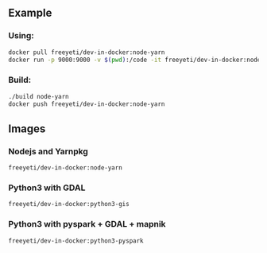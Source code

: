 ## Example

### Using:

```bash
docker pull freeyeti/dev-in-docker:node-yarn
docker run -p 9000:9000 -v $(pwd):/code -it freeyeti/dev-in-docker:node-yarn bash
```

### Build:

```bash
./build node-yarn
docker push freeyeti/dev-in-docker:node-yarn
```

## Images

### Nodejs and Yarnpkg

`freeyeti/dev-in-docker:node-yarn`

### Python3 with GDAL

`freeyeti/dev-in-docker:python3-gis`

### Python3 with pyspark + GDAL + mapnik

`freeyeti/dev-in-docker:python3-pyspark`